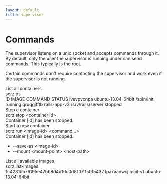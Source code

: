 ```yaml
---
layout: default
title: supervisor
---
```


# Commands

The supervisor listens on a unix socket and accepts commands through it. By
default, only the user the supervisor is running under can send commands. This
typically is the root.

Certain commands don't require contacting the supervisor and work even if the
supervisor is not running.

<div class="command-title">List all containers</div>
<div class="command">
    <div class="command-cmdline">scrz ps</div>
    <div class="command-output">ID           IMAGE                COMMAND             STATUS
ivevpvcnpa   ubuntu-13.04-64bit   /sbin/init          running
qruqgjfftb   rails-app-v3         /srv/rails/server   stopped</div>
</div>

<div class="command-title">Stop a container</div>
<div class="command">
    <div class="command-cmdline">scrz stop &lt;container id&gt;</div>
    <div class="command-output">Container [id] has been stopped.</div>
</div>

<div class="command-title">Start a new container</div>
<div class="command">
    <div class="command-cmdline">scrz run &lt;image-id&gt; &lt;command...&gt;</div>
    <div class="command-output">Container [id] has been stopped.</div>
    <ul class="command-options">
        <li>--save-as &lt;image-id&gt;</li>
        <li>--mount &lt;mount-point&gt; &lt;host-path&gt;</li>
    </ul>
</div>

<div class="command-title">List all available images</div>
<div class="command">
    <div class="command-cmdline">scrz list-images</div>
    <div class="command-output">1c4231bb76195e47bb8d4d10c0d81f01150f5437
lpaxaanwcj
mail-v1
ubuntu-13.04-64bit</div>
</div>
